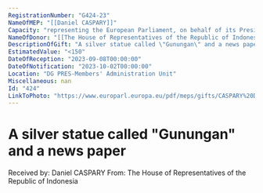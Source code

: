 ```yaml
---
RegistrationNumber: "G424-23"
NameOfMEP: "[[Daniel CASPARY]]"
Capacity: "representing the European Parliament, on behalf of its President, in international relations - Chair of the DASE delegation, AIPA (Jakarta)"
NameOfDonor: "[[The House of Representatives of the Republic of Indonesia]]"
DescriptionOfGift: "A silver statue called \"Gunungan\" and a news paper"
EstimatedValue: "<150"
DateOfReception: "2023-09-08T00:00:00"
DateOfNotification: "2023-10-02T00:00:00"
Location: "DG PRES-Members' Administration Unit"
Miscellaneous: nan
Id: "424"
LinkToPhoto: "https://www.europarl.europa.eu/pdf/meps/gifts/CASPARY%20Daniel_G424-23.jpg#"
---
```


# A silver statue called "Gunungan" and a news paper

Received by: Daniel CASPARY
From: The House of Representatives of the Republic of Indonesia

